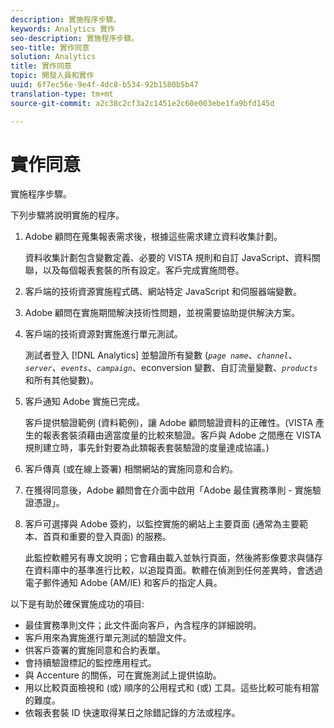 ```yaml
---
description: 實施程序步驟。
keywords: Analytics 實作
seo-description: 實施程序步驟。
seo-title: 實作同意
solution: Analytics
title: 實作同意
topic: 開發人員和實作
uuid: 6f7ec56e-9e4f-4dc8-b534-92b1580b5b47
translation-type: tm+mt
source-git-commit: a2c38c2cf3a2c1451e2c60e003ebe1fa9bfd145d

---
```



# 實作同意

實施程序步驟。

下列步驟將說明實施的程序。

1. Adobe 顧問在蒐集報表需求後，根據這些需求建立資料收集計劃。

   資料收集計劃包含變數定義、必要的 VISTA 規則和自訂 JavaScript、資料關聯，以及每個報表套裝的所有設定。客戶完成實施問卷。
1. 客戶端的技術資源實施程式碼、網站特定 JavaScript 和伺服器端變數。
1. Adobe 顧問在實施期間解決技術性問題，並視需要協助提供解決方案。
1. 客戶端的技術資源對實施進行單元測試。

   測試者登入 [!DNL Analytics] 並驗證所有變數 (*`page name`*、*`channel`*、*`server`*、*`events`*、*`campaign`*、econversion 變數、自訂流量變數、*`products`* 和所有其他變數)。
1. 客戶通知 Adobe 實施已完成。

   客戶提供驗證範例 (資料範例)，讓 Adobe 顧問驗證資料的正確性。(VISTA 產生的報表套裝須藉由適當度量的比較來驗證。客戶與 Adobe 之間應在 VISTA 規則建立時，事先針對要為此類報表套裝驗證的度量達成協議。)
1. 客戶傳真 (或在線上簽署) 相關網站的實施同意和合約。
1. 在獲得同意後，Adobe 顧問會在介面中啟用「Adobe 最佳實務準則 - 實施驗證憑證」。
1. 客戶可選擇與 Adobe 簽約，以監控實施的網站上主要頁面 (通常為主要範本、首頁和重要的登入頁面) 的服務。

   此監控軟體另有專文說明；它會藉由載入並執行頁面，然後將影像要求與儲存在資料庫中的基準進行比較，以追蹤頁面。軟體在偵測到任何差異時，會透過電子郵件通知 Adobe (AM/IE) 和客戶的指定人員。

以下是有助於確保實施成功的項目: 

* 最佳實務準則文件；此文件面向客戶，內含程序的詳細說明。
* 客戶用來為實施進行單元測試的驗證文件。
* 供客戶簽署的實施同意和合約表單。
* 會持續驗證標記的監控應用程式。
* 與 Accenture 的關係，可在實施測試上提供協助。
* 用以比較頁面檢視和 (或) 順序的公用程式和 (或) 工具。這些比較可能有相當的難度。
* 依報表套裝 ID 快速取得某日之除錯記錄的方法或程序。

